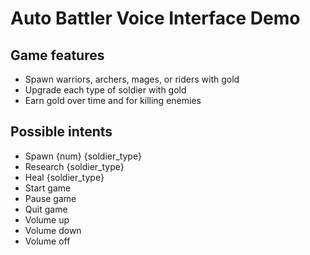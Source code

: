 # Auto Battler Voice Interface Demo

## Game features
- Spawn warriors, archers, mages, or riders with gold
- Upgrade each type of soldier with gold
- Earn gold over time and for killing enemies

## Possible intents
- Spawn {num} {soldier_type}
- Research {soldier_type}
- Heal {soldier_type}
- Start game
- Pause game
- Quit game
- Volume up
- Volume down
- Volume off
